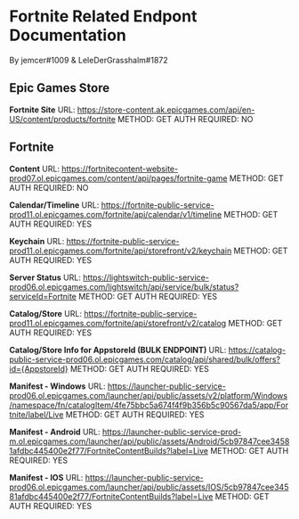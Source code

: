 # Fortnite Related Endpont Documentation
By jemcer#1009 &amp; LeleDerGrasshalm#1872

## Epic Games Store

**Fortnite Site**
URL: https://store-content.ak.epicgames.com/api/en-US/content/products/fortnite
METHOD: GET
AUTH REQUIRED: NO

## Fortnite

**Content**
URL: https://fortnitecontent-website-prod07.ol.epicgames.com/content/api/pages/fortnite-game
METHOD: GET
AUTH REQUIRED: NO

**Calendar/Timeline**
URL: https://fortnite-public-service-prod11.ol.epicgames.com/fortnite/api/calendar/v1/timeline
METHOD: GET
AUTH REQUIRED: YES

**Keychain**
URL: https://fortnite-public-service-prod11.ol.epicgames.com/fortnite/api/storefront/v2/keychain
METHOD: GET
AUTH REQUIRED: YES

**Server Status**
URL: https://lightswitch-public-service-prod06.ol.epicgames.com/lightswitch/api/service/bulk/status?serviceId=Fortnite
METHOD: GET
AUTH REQUIRED: YES

**Catalog/Store**
URL: https://fortnite-public-service-prod11.ol.epicgames.com/fortnite/api/storefront/v2/catalog
METHOD: GET
AUTH REQUIRED: YES

**Catalog/Store Info for AppstoreId (BULK ENDPOINT)**
URL: https://catalog-public-service-prod06.ol.epicgames.com/catalog/api/shared/bulk/offers?id={AppstoreId}
METHOD: GET
AUTH REQUIRED: YES

**Manifest - Windows**
URL: https://launcher-public-service-prod06.ol.epicgames.com/launcher/api/public/assets/v2/platform/Windows/namespace/fn/catalogItem/4fe75bbc5a674f4f9b356b5c90567da5/app/Fortnite/label/Live
METHOD: GET
AUTH REQUIRED: YES

**Manifest - Android**
URL: https://launcher-public-service-prod-m.ol.epicgames.com/launcher/api/public/assets/Android/5cb97847cee34581afdbc445400e2f77/FortniteContentBuilds?label=Live
METHOD: GET
AUTH REQUIRED: YES

**Manifest - IOS**
URL: https://launcher-public-service-prod06.ol.epicgames.com/launcher/api/public/assets/IOS/5cb97847cee34581afdbc445400e2f77/FortniteContentBuilds?label=Live
METHOD: GET
AUTH REQUIRED: YES
